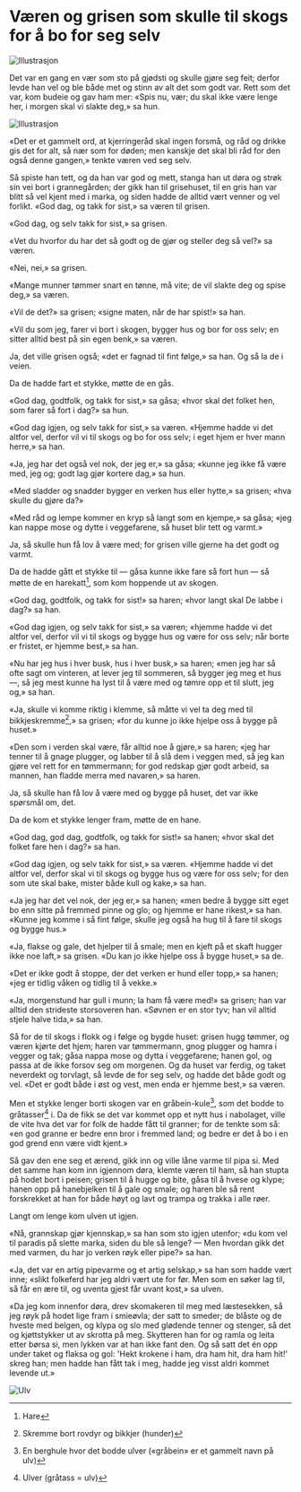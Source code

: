 # Væren og grisen som skulle til skogs for å bo for seg selv

![Illustrasjon](./vogsstsobfss1.png)

Det var en gang en vær som sto på gjødsti og skulle gjøre seg feit; derfor levde han vel og ble både met og stinn av alt det som godt var. Rett som det var, kom budeie og gav ham mer: «Spis nu, vær; du skal ikke være lenge her, i morgen skal vi slakte deg,» sa hun.

![Illustrasjon](./vogsstsobfss2.png)

«Det er et gammelt ord, at kjerringeråd skal ingen forsmå, og råd og drikke gis det for alt, så nær som for døden; men kanskje det skal bli råd for den også denne gangen,» tenkte væren ved seg selv.

Så spiste han tett, og da han var god og mett, stanga han ut døra og strøk sin vei bort i grannegården; der gikk han til grisehuset, til en gris han var blitt så vel kjent med i marka, og siden hadde de alltid vært venner og vel forlikt. «God dag, og takk for sist,» sa væren til grisen.

«God dag, og selv takk for sist,» sa grisen.

«Vet du hvorfor du har det så godt og de gjør og steller deg så vel?» sa væren.

«Nei, nei,» sa grisen.

«Mange munner tømmer snart en tønne, må vite; de vil slakte deg og spise deg,» sa væren.

«Vil de det?» sa grisen; «signe maten, når de har spist!» sa han.

«Vil du som jeg, farer vi bort i skogen, bygger hus og bor for oss selv; en sitter alltid best på sin egen benk,» sa væren.

Ja, det ville grisen også; «det er fagnad til fint følge,» sa han. Og så la de i veien.

Da de hadde fart et stykke, møtte de en gås.

«God dag, godtfolk, og takk for sist,» sa gåsa; «hvor skal det folket hen, som farer så fort i dag?» sa hun.

«God dag igjen, og selv takk for sist,» sa væren. «Hjemme hadde vi det altfor vel, derfor vil vi til skogs og bo for oss selv; i eget hjem er hver mann herre,» sa han.

«Ja, jeg har det også vel nok, der jeg er,» sa gåsa; «kunne jeg ikke få være med, jeg og; godt lag gjør kortere dag,» sa hun.

«Med sladder og snadder bygger en verken hus eller hytte,» sa grisen; «hva skulle du gjøre da?»

«Med råd og lempe kommer en kryp så langt som en kjempe,» sa gåsa; «jeg kan nappe mose og dytte i veggefarene, så huset blir tett og varmt.»

Ja, så skulle hun få lov å være med; for grisen ville gjerne ha det godt og varmt.

Da de hadde gått et stykke til — gåsa kunne ikke fare så fort hun — så møtte de en harekatt[^1], som kom hoppende ut av skogen.

«God dag, godtfolk, og takk for sist!» sa haren; «hvor langt skal De labbe i dag?» sa han.

«God dag igjen, og selv takk for sist,» sa væren; «hjemme hadde vi det altfor vel, derfor vil vi til skogs og bygge hus og være for oss selv; når borte er fristet, er hjemme best,» sa han.

«Nu har jeg hus i hver busk, hus i hver busk,» sa haren; «men jeg har så ofte sagt om vinteren, at lever jeg til sommeren, så bygger jeg meg et hus —, så jeg mest kunne ha lyst til å være med og tømre opp et til slutt, jeg og,» sa han.

«Ja, skulle vi komme riktig i klemme, så måtte vi vel ta deg med til bikkjeskremme[^2],» sa grisen; «for du kunne jo ikke hjelpe oss å bygge på huset.»

«Den som i verden skal være, får alltid noe å gjøre,» sa haren; «jeg har tenner til å gnage plugger, og labber til å slå dem i veggen med, så jeg kan gjøre vel rett for en tømmermann; for god redskap gjør godt arbeid, sa mannen, han fladde merra med navaren,» sa haren.

Ja, så skulle han få lov å være med og bygge på huset, det var ikke spørsmål om, det.

Da de kom et stykke lenger fram, møtte de en hane.

«God dag, god dag, godtfolk, og takk for sist!» sa hanen; «hvor skal det folket fare hen i dag?» sa han.

«God dag igjen, og selv takk for sist,» sa væren. «Hjemme hadde vi det altfor vel, derfor skal vi til skogs og bygge hus og være for oss selv; for den som ute skal bake, mister både kull og kake,» sa han.

«Ja jeg har det vel nok, der jeg er,» sa hanen; «men bedre å bygge sitt eget bo enn sitte på fremmed pinne og glo; og hjemme er hane rikest,» sa han. «Kunne jeg komme i så fint følge, skulle jeg også ha hug til å fare til skogs og bygge hus.»

«Ja, flakse og gale, det hjelper til å smale; men en kjeft på et skaft hugger ikke noe laft,» sa grisen. «Du kan jo ikke hjelpe oss å bygge huset,» sa de.

«Det er ikke godt å stoppe, der det verken er hund eller topp,» sa hanen; «jeg er tidlig våken og tidlig til å vekke.»

«Ja, morgenstund har gull i munn; la ham få være med!» sa grisen; han var alltid den strideste storsoveren han. «Søvnen er en stor tyv; han vil alltid stjele halve tida,» sa han.

Så for de til skogs i flokk og i følge og bygde huset: grisen hugg tømmer, og væren kjørte det hjem; haren var tømmermann, gnog plugger og hamra i vegger og tak; gåsa nappa mose og dytta i veggefarene; hanen gol, og passa at de ikke forsov seg om morgenen. Og da huset var ferdig, og taket neverdekt og torvlagt, så levde de for seg selv, og hadde det både godt og vel. «Det er godt både i øst og vest, men enda er hjemme best,» sa væren.

Men et stykke lenger borti skogen var en gråbein-kule[^3], som det bodde to gråtasser[^4] i. Da de fikk se det var kommet opp et nytt hus i nabolaget, ville de vite hva det var for folk de hadde fått til granner; for de tenkte som så: «en god granne er bedre enn bror i fremmed land; og bedre er det å bo i en god grend enn være vidt kjent.»

Så gav den ene seg et ærend, gikk inn og ville låne varme til pipa si. Med det samme han kom inn igjennom døra, klemte væren til ham, så han stupta på hodet bort i peisen; grisen til å hugge og bite, gåsa til å hvese og klype; hanen opp på hanebjelken til å gale og smale; og haren ble så rent forskrekket at han for både høyt og lavt og trampa og trakka i alle røer.

Langt om lenge kom ulven ut igjen.

«Nå, grannskap gjør kjennskap,» sa han som sto igjen utenfor; «du kom vel til paradis på slette marka, siden du ble så lenge? — Men hvordan gikk det med varmen, du har jo verken røyk eller pipe?» sa han.

«Ja, det var en artig pipevarme og et artig selskap,» sa han som hadde vært inne; «slikt folkeferd har jeg aldri vært ute for før. Men som en søker lag til, så får en ære til, og uventa gjest får uvant kost,» sa ulven.

«Da jeg kom innenfor døra, drev skomakeren til meg med læstesekken, så jeg røyk på hodet lige fram i smieøvla; der satt to smeder; de blåste og de hveste med belgen, og klypa og slo med glødende tenner og stenger, så det og kjøttstykker ut av skrotta på meg. Skytteren han for og ramla og leita etter børsa si, men lykken var at han ikke fant den. Og så satt det én opp under taket og flaksa og gol: 'Hekt krokene i ham, dra ham hit, dra ham hit!' skreg han; men hadde han fått tak i meg, hadde jeg visst aldri kommet levende ut.»

![Ulv](./vogsstsobfss3.png)

[^1]: Hare

[^2]: Skremme bort rovdyr og bikkjer (hunder)

[^3]: En berghule hvor det bodde ulver («gråbein» er et gammelt navn på ulv)

[^4]: Ulver (gråtass = ulv)

